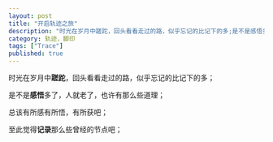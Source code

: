 ```yaml
---
layout: post
title: "开启轨迹之旅"
description: "时光在岁月中蹉跎，回头看看走过的路，似乎忘记的比记下的多;是不是感悟多了，人就老了，也许有那么些道理;总该有所感有所悟，有所获吧;至此觉得记录那么些曾经的节点吧..."
category: 轨迹，脚印
tags: ["Trace"]
published: true
---
```


时光在岁月中**蹉跎**，回头看看走过的路，似乎忘记的比记下的多；

是不是**感悟**多了，人就老了，也许有那么些道理；

总该有所感有所悟，有所获吧；

至此觉得**记录**那么些曾经的节点吧；
